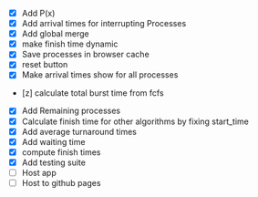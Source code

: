 - [x] Add P(x)
- [x] Add arrival times for interrupting Processes
- [x] Add global merge
- [x] make finish time dynamic
- [x] Save processes in browser cache
- [x] reset button
- [x] Make arrival times show for all processes
- [z] calculate total burst time from fcfs
- [x] Add Remaining processes
- [x] Calculate finish time for other algorithms by fixing start_time
- [x] Add average turnaround times
- [x] Add waiting time
- [x] compute finish times
- [x] Add testing suite
- [ ] Host app
- [ ] Host to github pages
